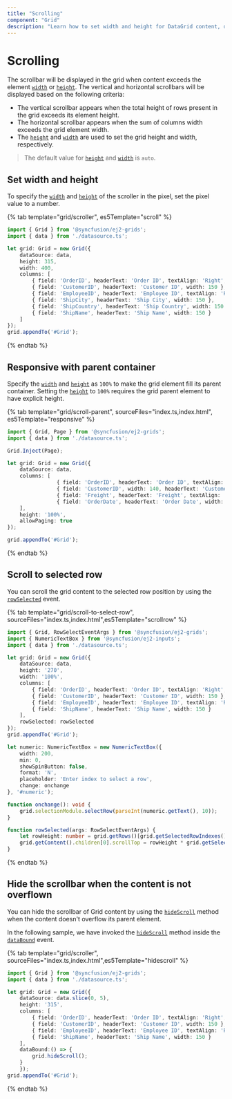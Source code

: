 ```yaml
---
title: "Scrolling"
component: "Grid"
description: "Learn how to set width and height for DataGrid content, display a scrollbar, freeze rows and columns, and make the DataGrid responsive with a parent container."
---
```


# Scrolling

 The scrollbar will be displayed in the grid when content exceeds the element [`width`](../api/grid/#width) or [`height`](../api/grid/#height). The vertical and horizontal scrollbars will be displayed based on the following criteria:

* The vertical scrollbar appears when the total height of rows present in the grid exceeds its element height.
* The horizontal scrollbar appears when the sum of columns width exceeds the grid element width.
* The [`height`](../api/grid/#height) and [`width`](../api/grid/#width) are used to set the grid height and width, respectively.

> The default value for [`height`](../api/grid/#height) and [`width`](../api/grid/#width) is `auto`.

## Set width and height

To specify the [`width`](../api/grid/#width) and [`height`](../api/grid/#height) of the scroller in the pixel, set the pixel value to a number.

{% tab template="grid/scroller", es5Template="scroll" %}

```typescript
import { Grid } from '@syncfusion/ej2-grids';
import { data } from './datasource.ts';

let grid: Grid = new Grid({
    dataSource: data,
    height: 315,
    width: 400,
    columns: [
        { field: 'OrderID', headerText: 'Order ID', textAlign: 'Right', width: 120 },
        { field: 'CustomerID', headerText: 'Customer ID', width: 150 },
        { field: 'EmployeeID', headerText: 'Employee ID', textAlign: 'Right', width: 120 },
        { field: 'ShipCity', headerText: 'Ship City', width: 150 },
        { field: 'ShipCountry', headerText: 'Ship Country', width: 150 },
        { field: 'ShipName', headerText: 'Ship Name', width: 150 }
    ]
});
grid.appendTo('#Grid');

```

{% endtab %}

## Responsive with parent container

Specify the [`width`](../api/grid/#width) and [`height`](../api/grid/#height) as `100%` to make the grid element fill its parent container.
Setting the [`height`](../api/grid/#height) to `100%` requires the grid parent element to have explicit height.

{% tab template="grid/scroll-parent", sourceFiles="index.ts,index.html", es5Template="responsive" %}

```typescript
import { Grid, Page } from '@syncfusion/ej2-grids';
import { data } from './datasource.ts';

Grid.Inject(Page);

let grid: Grid = new Grid({
    dataSource: data,
    columns: [
                { field: 'OrderID', headerText: 'Order ID', textAlign: 'Right', width: 120, type: 'number' },
                { field: 'CustomerID', width: 140, headerText: 'Customer ID', type: 'string' },
                { field: 'Freight', headerText: 'Freight', textAlign: 'Right', width: 120, format: 'C' },
                { field: 'OrderDate', headerText: 'Order Date', width: 140, format: 'yMd' }
    ],
    height: '100%',
    allowPaging: true
});

grid.appendTo('#Grid');

```

{% endtab %}

## Scroll to selected row

You can scroll the grid content to the selected row position by using the [`rowSelected`](../api/grid/#rowselected) event.

{% tab template="grid/scroll-to-select-row", sourceFiles="index.ts,index.html",es5Template="scrollrow" %}

```typescript
import { Grid, RowSelectEventArgs } from '@syncfusion/ej2-grids';
import { NumericTextBox } from '@syncfusion/ej2-inputs';
import { data } from './datasource.ts';

let grid: Grid = new Grid({
    dataSource: data,
    height: '270',
    width: '100%',
    columns: [
        { field: 'OrderID', headerText: 'Order ID', textAlign: 'Right', width: 120 },
        { field: 'CustomerID', headerText: 'Customer ID', width: 150 },
        { field: 'EmployeeID', headerText: 'Employee ID', textAlign: 'Right', width: 120 },
        { field: 'ShipName', headerText: 'Ship Name', width: 150 }
    ],
    rowSelected: rowSelected
});
grid.appendTo('#Grid');

let numeric: NumericTextBox = new NumericTextBox({
    width: 200,
    min: 0,
    showSpinButton: false,
    format: 'N',
    placeholder: 'Enter index to select a row',
    change: onchange
}, '#numeric');

function onchange(): void {
    grid.selectionModule.selectRow(parseInt(numeric.getText(), 10));
}

function rowSelected(args: RowSelectEventArgs) {
    let rowHeight: number = grid.getRows()[grid.getSelectedRowIndexes()[0]].scrollHeight;
    grid.getContent().children[0].scrollTop = rowHeight * grid.getSelectedRowIndexes()[0];
}

```

{% endtab %}

## Hide the scrollbar when the content is not overflown

You can hide the scrollbar of Grid content by using the [`hideScroll`](../api/grid/#hidescroll) method when the content doesn't overflow its parent element.

In the following sample, we have invoked the [`hideScroll`](../api/grid/#hidescroll) method inside the [`dataBound`](../api/grid/#databound) event.  

{% tab template="grid/scroller", sourceFiles="index.ts,index.html",es5Template="hidescroll" %}

```typescript
import { Grid } from '@syncfusion/ej2-grids';
import { data } from './datasource.ts';

let grid: Grid = new Grid({
    dataSource: data.slice(0, 5),
    height: '315',
    columns: [
        { field: 'OrderID', headerText: 'Order ID', textAlign: 'Right', width: 120 },
        { field: 'CustomerID', headerText: 'Customer ID', width: 150 },
        { field: 'EmployeeID', headerText: 'Employee ID', textAlign: 'Right', width: 120 },
        { field: 'ShipName', headerText: 'Ship Name', width: 150 }
    ],
    dataBound:() => {
        grid.hideScroll();
    }
    });
grid.appendTo('#Grid');
```

{% endtab %}
